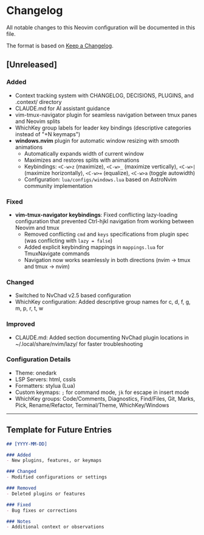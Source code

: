 # Changelog

All notable changes to this Neovim configuration will be documented in this file.

The format is based on [Keep a Changelog](https://keepachangelog.com/en/1.0.0/).

## [Unreleased]

### Added
- Context tracking system with CHANGELOG, DECISIONS, PLUGINS, and .context/ directory
- CLAUDE.md for AI assistant guidance
- vim-tmux-navigator plugin for seamless navigation between tmux panes and Neovim splits
- WhichKey group labels for leader key bindings (descriptive categories instead of "+N keymaps")
- **windows.nvim** plugin for automatic window resizing with smooth animations
  - Automatically expands width of current window
  - Maximizes and restores splits with animations
  - Keybindings: `<C-w>z` (maximize), `<C-w>_` (maximize vertically), `<C-w>|` (maximize horizontally), `<C-w>=` (equalize), `<C-w>a` (toggle autowidth)
  - Configuration: `lua/configs/windows.lua` based on AstroNvim community implementation

### Fixed
- **vim-tmux-navigator keybindings**: Fixed conflicting lazy-loading configuration that prevented Ctrl-hjkl navigation from working between Neovim and tmux
  - Removed conflicting `cmd` and `keys` specifications from plugin spec (was conflicting with `lazy = false`)
  - Added explicit keybinding mappings in `mappings.lua` for TmuxNavigate commands
  - Navigation now works seamlessly in both directions (nvim → tmux and tmux → nvim)

### Changed
- Switched to NvChad v2.5 based configuration
- WhichKey configuration: Added descriptive group names for <leader>c, d, f, g, m, p, r, t, w

### Improved
- CLAUDE.md: Added section documenting NvChad plugin locations in ~/.local/share/nvim/lazy/ for faster troubleshooting

### Configuration Details
- Theme: onedark
- LSP Servers: html, cssls
- Formatters: stylua (Lua)
- Custom keymaps: `;` for command mode, `jk` for escape in insert mode
- WhichKey groups: Code/Comments, Diagnostics, Find/Files, Git, Marks, Pick, Rename/Refactor, Terminal/Theme, WhichKey/Windows

---

## Template for Future Entries

```markdown
## [YYYY-MM-DD]

### Added
- New plugins, features, or keymaps

### Changed
- Modified configurations or settings

### Removed
- Deleted plugins or features

### Fixed
- Bug fixes or corrections

### Notes
- Additional context or observations
```
